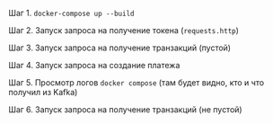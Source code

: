 Шаг 1. `docker-compose up --build`

Шаг 2. Запуск запроса на получение токена (`requests.http`)

Шаг 3. Запуск запроса на получение транзакций (пустой)

Шаг 4. Запуск запроса на создание платежа

Шаг 5. Просмотр логов `docker compose` (там будет видно, кто и что получил из Kafka)

Шаг 6. Запуск запроса на получение транзакций (не пустой)
